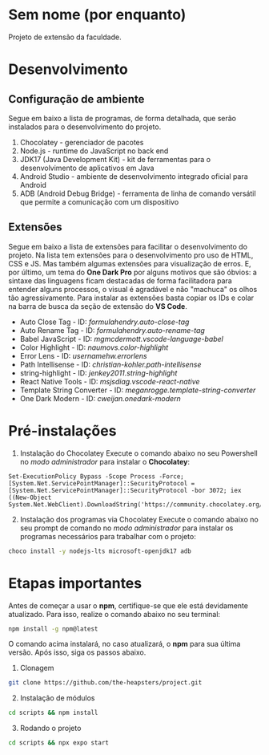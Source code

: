# Sem nome (por enquanto)

Projeto de extensão da faculdade.

# Desenvolvimento

## Configuração de ambiente
Segue em baixo a lista de programas, de forma detalhada, que serão instalados para o desenvolvimento do projeto.

1. Chocolatey - gerenciador de pacotes
2. Node.js - runtime do JavaScript no back end
3. JDK17 (Java Development Kit) - kit de ferramentas para o desenvolvimento de aplicativos em Java
4. Android Studio - ambiente de desenvolvimento integrado oficial para Android
5. ADB (Android Debug Bridge) - ferramenta de linha de comando versátil que permite a comunicação com um dispositivo

## Extensões
Segue em baixo a lista de extensões para facilitar o desenvolvimento do projeto. Na lista tem extensões para o desenvolvimento pro uso de HTML, CSS e JS. Mas também algumas extensões para visualização de erros. E, por último, um tema do **One Dark Pro** por alguns motivos que são óbvios: a sintaxe das linguagens ficam destacadas de forma facilitadora para entender alguns processos, o visual é agradável e não "machuca" os olhos tão agressivamente.
Para instalar as extensões basta copiar os IDs e colar na barra de busca da seção de extensão do **VS Code**.

- Auto Close Tag - ID: *formulahendry.auto-close-tag*
- Auto Rename Tag - ID: *formulahendry.auto-rename-tag*
- Babel JavaScript - ID: *mgmcdermott.vscode-language-babel*
- Color Highlight - ID: *naumovs.color-highlight*
- Error Lens - ID: *usernamehw.errorlens*
- Path Intellisense - ID: *christian-kohler.path-intellisense*
- string-highlight - ID: *jenkey2011.string-highlight*
- React Native Tools - ID: *msjsdiag.vscode-react-native*
- Template String Converter - ID: *meganrogge.template-string-converter*
- One Dark Modern - ID: *cweijan.onedark-modern*

# Pré-instalações

1. Instalação do Chocolatey
Execute o comando abaixo no seu Powershell no *modo administrador* para instalar o **Chocolatey**:
```shell
Set-ExecutionPolicy Bypass -Scope Process -Force; [System.Net.ServicePointManager]::SecurityProtocol = [System.Net.ServicePointManager]::SecurityProtocol -bor 3072; iex ((New-Object System.Net.WebClient).DownloadString('https://community.chocolatey.org/install.ps1'))
```

2. Instalação dos programas via Chocolatey
Execute o comando abaixo no seu prompt de comando no *modo administrador* para instalar os programas necessários para trabalhar com o projeto:
```bash
choco install -y nodejs-lts microsoft-openjdk17 adb
```

# Etapas importantes

Antes de começar a usar o **npm**, certifique-se que ele está devidamente atualizado. Para isso, realize o comando abaixo no seu terminal:

```bash
npm install -g npm@latest
```

O comando acima instalará, no caso atualizará, o **npm** para sua última versão. Após isso, siga os passos abaixo.

1. Clonagem
```bash
git clone https://github.com/the-heapsters/project.git
```

2. Instalação de módulos
```bash
cd scripts && npm install
```

3. Rodando o projeto
```bash
cd scripts && npx expo start
```